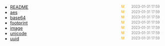 - [README]()<span style="font-size:.8em;float:right"><span style="color:orange">M</span><span style="padding-left:2em;color:gray;">2023-01-31 17:59</span></span>
- [aes](aes)<span style="font-size:.8em;float:right"><span style="color:orange">M</span><span style="padding-left:2em;color:gray;">2023-01-31 17:59</span></span>
- [base64](base64)<span style="font-size:.8em;float:right"><span style="color:orange">M</span><span style="padding-left:2em;color:gray;">2023-01-31 17:59</span></span>
- [footprint](footprint)<span style="font-size:.8em;float:right"><span style="color:orange">M</span><span style="padding-left:2em;color:gray;">2023-01-31 17:59</span></span>
- [image](image)<span style="font-size:.8em;float:right"><span style="color:orange">M</span><span style="padding-left:2em;color:gray;">2023-01-31 17:59</span></span>
- [unicode](unicode)<span style="font-size:.8em;float:right"><span style="color:orange">M</span><span style="padding-left:2em;color:gray;">2023-01-31 17:59</span></span>
- [uuid](uuid)<span style="font-size:.8em;float:right"><span style="color:orange">M</span><span style="padding-left:2em;color:gray;">2023-01-31 17:59</span></span>
